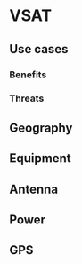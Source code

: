 # VSAT

## Use cases

### Benefits

### Threats

## Geography

## Equipment

## Antenna

## Power

## GPS